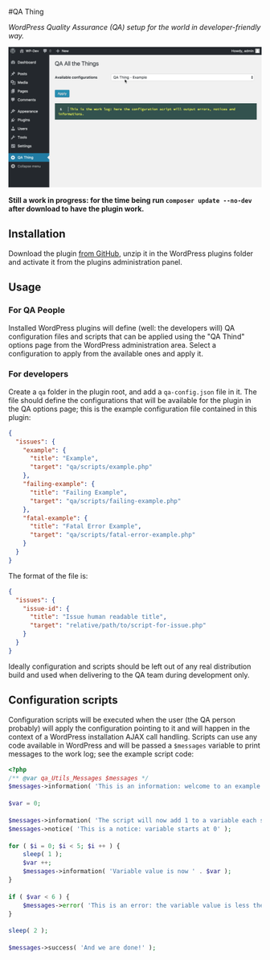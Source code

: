 #QA Thing

*WordPress Quality Assurance (QA) setup for the world in developer-friendly way.*

![QA Selection Screen](doc/images/configuration-apply.gif)

**Still a work in progress: for the time being run `composer update --no-dev` after download to have the plugin work.**

## Installation
Download the plugin [from GitHub](https://github.com/lucatume/function-mocker/archive/master.zip), unzip it in the WordPress plugins folder and activate it from the plugins administration panel.

## Usage

### For QA People
Installed WordPress plugins will define (well: the developers will) QA configuration files and scripts that can be applied using the "QA Thind" options page from the WordPress administration area.
Select a configuration to apply from the available ones and apply it.

### For developers
Create a `qa` folder in the plugin root, and add a `qa-config.json` file in it.
The file should define the configurations that will be available for the plugin in the QA options page; this is the example configuration file contained in this plugin:

```json
{
  "issues": {
    "example": {
      "title": "Example",
      "target": "qa/scripts/example.php"
    },
    "failing-example": {
      "title": "Failing Example",
      "target": "qa/scripts/failing-example.php"
    },
    "fatal-example": {
      "title": "Fatal Error Example",
      "target": "qa/scripts/fatal-error-example.php"
    }
  }
}
```

The format of the file is:

```json
{
  "issues": {
    "issue-id": {
      "title": "Issue human readable title",
      "target": "relative/path/to/script-for-issue.php"
    }
  }
}
```

Ideally configuration and scripts should be left out of any real distribution build and used when delivering to the QA team during development only.

## Configuration scripts
Configuration scripts will be executed when the user (the QA person probably) will apply the configuration pointing to it and will happen in the context of a WordPress installation AJAX call handling.
Scripts can use any code available in WordPress and will be passed a `$messages` variable to print messages to the work log; see the example script code:

```php
<?php
/** @var qa_Utils_Messages $messages */
$messages->information( 'This is an information: welcome to an example configuration script.' );

$var = 0;

$messages->information( 'The script will now add 1 to a variable each second...' );
$messages->notice( 'This is a notice: variable starts at 0' );

for ( $i = 0; $i < 5; $i ++ ) {
	sleep( 1 );
	$var ++;
	$messages->information( 'Variable value is now ' . $var );
}

if ( $var < 6 ) {
	$messages->error( 'This is an error: the variable value is less then 6.' );
}

sleep( 2 );

$messages->success( 'And we are done!' );
```


